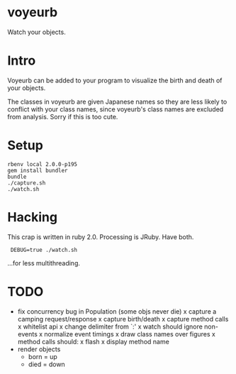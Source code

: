voyeurb
=======

Watch your objects.

Intro
=====

Voyeurb can be added to your program to visualize the birth and death of your objects.

The classes in voyeurb are given Japanese names so they are less likely to conflict with your class names, since voyeurb's class names are excluded from analysis. Sorry if this is too cute.

Setup
=====

    rbenv local 2.0.0-p195
    gem install bundler
    bundle
    ./capture.sh
    ./watch.sh

Hacking
=======

This crap is written in ruby 2.0. Processing is JRuby. Have both.

     DEBUG=true ./watch.sh

...for less multithreading.

TODO
====

- fix concurrency bug in Population (some objs never die)
x capture a camping request/response
  x capture birth/death
  x capture method calls
  x whitelist api
  x change delimiter from `:'
x watch should ignore non-events
x normalize event timings
x draw class names over figures
x method calls should:
  x flash
  x display method name
- render objects
  - born = up
  - died = down

